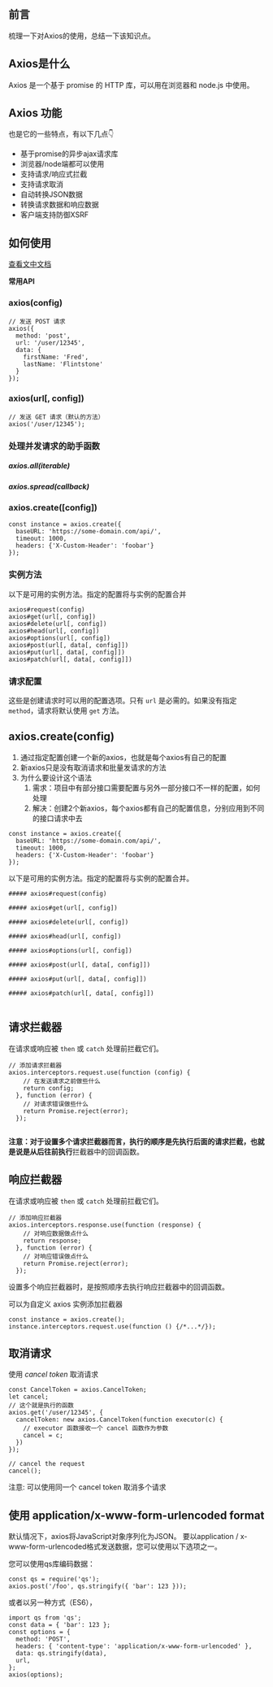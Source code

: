 ## 前言

梳理一下对Axios的使用，总结一下该知识点。



## Axios是什么

Axios 是一个基于 promise 的 HTTP 库，可以用在浏览器和 node.js 中使用。



## Axios 功能

也是它的一些特点，有以下几点👇

- 基于promise的异步ajax请求库
- 浏览器/node端都可以使用
- 支持请求/响应式拦截
- 支持请求取消
- 自动转换JSON数据
- 转换请求数据和响应数据
- 客户端支持防御XSRF





## 如何使用

[查看文中文档](http://www.axios-js.com/zh-cn/docs/)



**常用API**

### axios(config)

```
// 发送 POST 请求
axios({
  method: 'post',
  url: '/user/12345',
  data: {
    firstName: 'Fred',
    lastName: 'Flintstone'
  }
});
```

### axios(url[, config])

```
// 发送 GET 请求（默认的方法）
axios('/user/12345');
```

### 处理并发请求的助手函数

##### axios.all(iterable)

##### axios.spread(callback)



### axios.create([config])

```
const instance = axios.create({
  baseURL: 'https://some-domain.com/api/',
  timeout: 1000,
  headers: {'X-Custom-Header': 'foobar'}
});
```

### 实例方法

以下是可用的实例方法。指定的配置将与实例的配置合并

```
axios#request(config)
axios#get(url[, config])
axios#delete(url[, config])
axios#head(url[, config])
axios#options(url[, config])
axios#post(url[, data[, config]])
axios#put(url[, data[, config]])
axios#patch(url[, data[, config]])
```

### 请求配置

这些是创建请求时可以用的配置选项。只有 `url` 是必需的。如果没有指定 `method`，请求将默认使用 `get` 方法。



## axios.create(config)

1. 通过指定配置创建一个新的axios，也就是每个axios有自己的配置
2. 新axios只是没有取消请求和批量发请求的方法
3. 为什么要设计这个语法
   1. 需求：项目中有部分接口需要配置与另外一部分接口不一样的配置，如何处理
   2. 解决：创建2个新axios，每个axios都有自己的配置信息，分别应用到不同的接口请求中去



```
const instance = axios.create({
  baseURL: 'https://some-domain.com/api/',
  timeout: 1000,
  headers: {'X-Custom-Header': 'foobar'}
});
```

以下是可用的实例方法。指定的配置将与实例的配置合并。



```
##### axios#request(config)

##### axios#get(url[, config])

##### axios#delete(url[, config])

##### axios#head(url[, config])

##### axios#options(url[, config])

##### axios#post(url[, data[, config]])

##### axios#put(url[, data[, config]])

##### axios#patch(url[, data[, config]])


```



## 请求拦截器 

在请求或响应被 `then` 或 `catch` 处理前拦截它们。

```
// 添加请求拦截器
axios.interceptors.request.use(function (config) {
    // 在发送请求之前做些什么
    return config;
  }, function (error) {
    // 对请求错误做些什么
    return Promise.reject(error);
  });


```



**注意：**对于设置多个请求拦截器而言，执行的顺序是先执行后面的请求拦截，也就是说是**从后往前执行**拦截器中的回调函数。



## 响应拦截器



在请求或响应被 `then` 或 `catch` 处理前拦截它们。

```
// 添加响应拦截器
axios.interceptors.response.use(function (response) {
    // 对响应数据做点什么
    return response;
  }, function (error) {
    // 对响应错误做点什么
    return Promise.reject(error);
  });
```

设置多个响应拦截器时，是按照顺序去执行响应拦截器中的回调函数。



可以为自定义 axios 实例添加拦截器

```
const instance = axios.create();
instance.interceptors.request.use(function () {/*...*/});
```



## 取消请求

使用 *cancel token* 取消请求

```
const CancelToken = axios.CancelToken;
let cancel;
// 这个就是执行的函数
axios.get('/user/12345', {
  cancelToken: new axios.CancelToken(function executor(c) {
    // executor 函数接收一个 cancel 函数作为参数
    cancel = c;
  })
});

// cancel the request
cancel();
```

注意: 可以使用同一个 cancel token 取消多个请求



## 使用 application/x-www-form-urlencoded format

默认情况下，axios将JavaScript对象序列化为JSON。 要以application / x-www-form-urlencoded格式发送数据，您可以使用以下选项之一。



您可以使用qs库编码数据：

```
const qs = require('qs');
axios.post('/foo', qs.stringify({ 'bar': 123 }));
```

或者以另一种方式（ES6），

```
import qs from 'qs';
const data = { 'bar': 123 };
const options = {
  method: 'POST',
  headers: { 'content-type': 'application/x-www-form-urlencoded' },
  data: qs.stringify(data),
  url,
};
axios(options);
```

